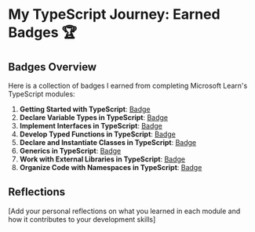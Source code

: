 # My TypeScript Journey: Earned Badges 🏆

## Badges Overview

Here is a collection of badges I earned from completing Microsoft Learn's TypeScript modules:

1. **Getting Started with TypeScript**: [Badge](https://learn.microsoft.com/api/achievements/share/en-us/GrigoriKonopelko-2854/24XK247V?sharingId=36F75D0EEC6CD889)
2. **Declare Variable Types in TypeScript**: [Badge](https://learn.microsoft.com/api/achievements/share/en-us/GrigoriKonopelko-2854/AQWJHJZ7?sharingId=36F75D0EEC6CD889)
3. **Implement Interfaces in TypeScript**: [Badge](https://learn.microsoft.com/api/achievements/share/ru-ru/GrigoriKonopelko-2854/8R646MAW?sharingId=36F75D0EEC6CD889)
4. **Develop Typed Functions in TypeScript**: [Badge](https://learn.microsoft.com/api/achievements/share/ru-ru/GrigoriKonopelko-2854/UF54RDC3?sharingId=36F75D0EEC6CD889)
5. **Declare and Instantiate Classes in TypeScript**: [Badge](badge-link)
6. **Generics in TypeScript**: [Badge](badge-link)
7. **Work with External Libraries in TypeScript**: [Badge](badge-link)
8. **Organize Code with Namespaces in TypeScript**: [Badge](badge-link)

## Reflections

[Add your personal reflections on what you learned in each module and how it contributes to your development skills]
